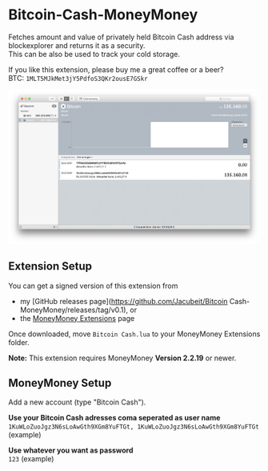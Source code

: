 # Bitcoin-Cash-MoneyMoney
Fetches amount and value of privately held Bitcoin Cash address via blockexplorer and returns it as a security.  
This can be also be used to track your cold storage.

If you like this extension, please buy me a great coffee or a beer?  
BTC: `1MLT5MJkMet3jY5PdfoS3QKr2ousE7GSkr`

![MoneyMoney screenshot with Bitcoin Cash Balance](screens/bitcoin-balance.png)

## Extension Setup

You can get a signed version of this extension from

* my [GitHub releases page](https://github.com/Jacubeit/Bitcoin Cash-MoneyMoney/releases/tag/v0.1), or
* the [MoneyMoney Extensions](https://moneymoney-app.com/extensions/) page

Once downloaded, move `Bitcoin Cash.lua` to your MoneyMoney Extensions folder.

**Note:** This extension requires MoneyMoney **Version 2.2.19** or newer.

## MoneyMoney Setup

Add a new account (type "Bitcoin Cash"). 

**Use your Bitcoin Cash adresses coma seperated as user name**  
`1KuWLoZuoJgz3N6sLoAwGth9XGm8YuFTGt, 1KuWLoZuoJgz3N6sLoAwGth9XGm8YuFTGt` (example)

**Use whatever you want as password**  
`123` (example)


